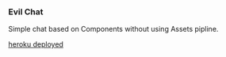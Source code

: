 ### Evil Chat

Simple chat based on Components without using Assets pipline.

[heroku deployed]('https://devil-evil-chat.herokuapp.com/')
